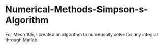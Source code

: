 # Numerical-Methods-Simpson-s-Algorithm
For Mech 105, I created an algorithm to numerically solve for any integral through Matlab
